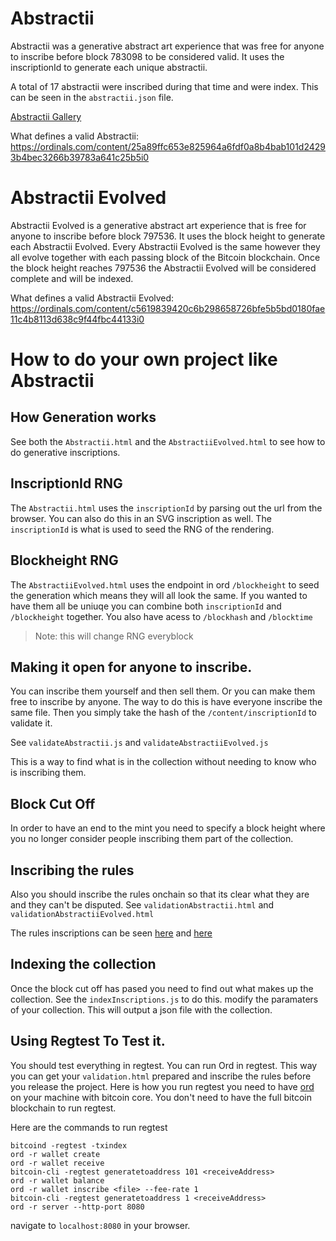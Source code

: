 # Abstractii
Abstractii was a generative abstract art experience that was free for anyone to inscribe before block 783098 to be considered valid. It uses the inscriptionId to generate each unique abstractii.

A total of 17 abstractii were inscribed during that time and were index. This can be seen in the 
`abstractii.json` file.

[Abstractii Gallery](https://abstractii.vercel.app/)

What defines a valid Abstractii:
https://ordinals.com/content/25a89ffc653e825964a6fdf0a8b4bab101d24293b4bec3266b39783a641c25b5i0

# Abstractii Evolved
Abstractii Evolved is a generative abstract art experience that is free for anyone to inscribe before block 797536. It uses the block height to generate each Abstractii Evolved. Every Abstractii Evolved is the same however they all evolve together with each passing block of the Bitcoin blockchain. Once the block height reaches 797536 the Abstractii Evolved will be considered complete and will be indexed. 

What defines a valid Abstractii Evolved:
https://ordinals.com/content/c5619839420c6b298658726bfe5b5bd0180fae11c4b8113d638c9f44fbc44133i0

# How to do your own project like Abstractii

## How Generation works
See both the `Abstractii.html` and the `AbstractiiEvolved.html` to see how to do generative inscriptions. 

## InscriptionId RNG
The `Abstractii.html` uses the `inscriptionId` by parsing out the url from the browser. You can also do this in an SVG inscription as well. The `inscriptionId` is what is used to seed the RNG of the rendering. 
## Blockheight RNG
The `AbstractiiEvolved.html` uses the endpoint in ord `/blockheight` to seed the generation which means they will all look the same. If you wanted to have them all be uniuqe you can combine both `inscriptionId` and `/blockheight` together. You also have acess to `/blockhash` and `/blocktime`
>Note: this will change RNG everyblock

## Making it open for anyone to inscribe.

You can inscribe them yourself and then sell them. Or you can make them free to inscribe by anyone. The way to do this is have everyone inscribe the same file. Then you simply take the hash of the `/content/inscriptionId` to validate it.

See `validateAbstractii.js` and `validateAbstractiiEvolved.js`

This is a way to find what is in the collection without needing to know who is  inscribing them.

## Block Cut Off

In order to have an end to the mint you need to specify a block height where you no longer consider people inscribing them part of the collection. 

## Inscribing the rules
Also you should inscribe the rules onchain so that its clear what they are and they can't be disputed. See `validationAbstractii.html` and `validationAbstractiiEvolved.html`

The rules inscriptions can be seen [here](https://ordinals.com/content/25a89ffc653e825964a6fdf0a8b4bab101d24293b4bec3266b39783a641c25b5i0) and [here](https://ordinals.com/content/c5619839420c6b298658726bfe5b5bd0180fae11c4b8113d638c9f44fbc44133i0)

## Indexing the collection

Once the block cut off has pased you need to find out what makes up the collection. See the `indexInscriptions.js` to do this. modify the paramaters of your collection. This will output a json file with the collection.

## Using Regtest To Test it.

You should test everything in regtest. You can run Ord in regtest. This way you can get your `validation.html` prepared and inscribe the rules before you release the project. Here is how you run regtest you need to have [ord](https://github.com/ordinals/ord) on your machine with bitcoin core. You don't need to have the full bitcoin blockchain to run regtest.

Here are the commands to run regtest
```
bitcoind -regtest -txindex
ord -r wallet create
ord -r wallet receive
bitcoin-cli -regtest generatetoaddress 101 <receiveAddress>
ord -r wallet balance
ord -r wallet inscribe <file> --fee-rate 1
bitcoin-cli -regtest generatetoaddress 1 <receiveAddress>
ord -r server --http-port 8080
```
navigate to `localhost:8080` in your browser.

